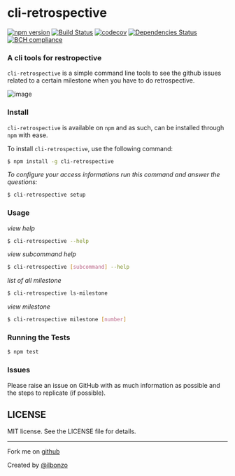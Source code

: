 # cli-retrospective

[![npm version](https://badge.fury.io/js/cli-retrospective.svg)](https://badge.fury.io/js/cli-retrospective)
[![Build Status](https://travis-ci.org/ilbonzo/cli-retrospective.svg?branch=master)](https://travis-ci.org/ilbonzo/cli-retrospective)
[![codecov](https://codecov.io/gh/ilbonzo/cli-retrospective/branch/master/graph/badge.svg)](https://codecov.io/gh/ilbonzo/cli-retrospective)
[![Dependencies Status](https://david-dm.org/ilbonzo/cli-retrospective.svg)](https://david-dm.org/ilbonzo/cli-retrospective)
[![BCH compliance](https://bettercodehub.com/edge/badge/ilbonzo/cli-retrospective?branch=master)](https://bettercodehub.com/)

### A cli tools for restropective

```cli-retrospective``` is a simple command line tools to see the github issues related to a certain milestone when you have to do retrospective.

![image](public/ls-milestone-screen.png)

### Install

```cli-retrospective``` is available on ```npm``` and as such, can be installed through ```npm``` with ease.

To install ```cli-retrospective```, use the following command:

```sh
$ npm install -g cli-retrospective
```

_To configure your access informations run this command and answer the questions:_

```sh
$ cli-retrospective setup
```

### Usage

_view help_
```sh
$ cli-retrospective --help
```

_view subcommand help_
```sh
$ cli-retrospective [subcommand] --help
```

_list of all milestone_
```sh
$ cli-retrospective ls-milestone
```

_view milestone_
```sh
$ cli-retrospective milestone [number]
```
### Running the Tests

```sh
$ npm test
```
### Issues

Please raise an issue on GitHub with as much information as possible and the steps to replicate (if possible).

## LICENSE

MIT license. See the LICENSE file for details.

---
Fork me on [github](https://github.com/ilbonzo/cli-retrospective)

Created by [@ilbonzo](https://twitter.com/ilbonzo)
